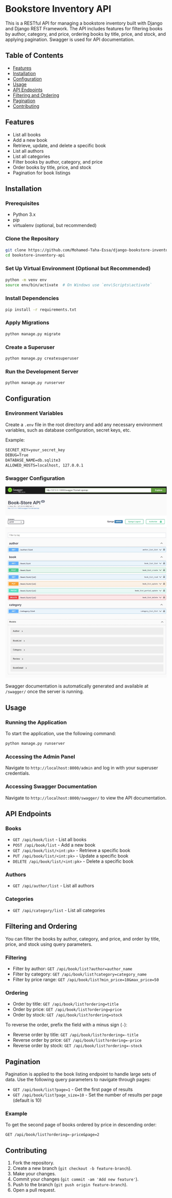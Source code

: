 
# Bookstore Inventory API

This is a RESTful API for managing a bookstore inventory built with Django and Django REST Framework. The API includes features for filtering books by author, category, and price, ordering books by title, price, and stock, and applying pagination. Swagger is used for API documentation.

## Table of Contents

- [Features](#features)
- [Installation](#installation)
- [Configuration](#configuration)
- [Usage](#usage)
- [API Endpoints](#api-endpoints)
- [Filtering and Ordering](#filtering-and-ordering)
- [Pagination](#pagination)
- [Contributing](#contributing)


## Features

- List all books
- Add a new book
- Retrieve, update, and delete a specific book
- List all authors
- List all categories
- Filter books by author, category, and price
- Order books by title, price, and stock
- Pagination for book listings

## Installation

### Prerequisites

- Python 3.x
- pip
- virtualenv (optional, but recommended)

### Clone the Repository

```sh
git clone https://github.com/Mohamed-Taha-Essa/django-bookstore-inventory.git
cd bookstore-inventory-api
```

### Set Up Virtual Environment (Optional but Recommended)

```sh
python -m venv env
source env/bin/activate  # On Windows use `env\Scripts\activate`
```

### Install Dependencies

```sh
pip install -r requirements.txt
```

### Apply Migrations

```sh
python manage.py migrate
```

### Create a Superuser

```sh
python manage.py createsuperuser
```

### Run the Development Server

```sh
python manage.py runserver
```

## Configuration

### Environment Variables

Create a `.env` file in the root directory and add any necessary environment variables, such as database configuration, secret keys, etc.

Example:

```env
SECRET_KEY=your_secret_key
DEBUG=True
DATABASE_NAME=db.sqlite3
ALLOWED_HOSTS=localhost, 127.0.0.1

```

### Swagger Configuration 
![Image Alt Text](images/swagger.jpeg)


Swagger documentation is automatically generated and available at `/swagger/` once the server is running.

## Usage

### Running the Application

To start the application, use the following command:

```sh
python manage.py runserver
```

### Accessing the Admin Panel

Navigate to `http://localhost:8000/admin` and log in with your superuser credentials.

### Accessing Swagger Documentation

Navigate to `http://localhost:8000/swagger/` to view the API documentation.

## API Endpoints

### Books

- `GET /api/book/list` - List all books
- `POST /api/book/list` - Add a new book
- `GET /api/book/list/<int:pk>` - Retrieve a specific book
- `PUT /api/book/list/<int:pk>` - Update a specific book
- `DELETE /api/book/list/<int:pk>` - Delete a specific book

### Authors

- `GET /api/author/list` - List all authors

### Categories

- `GET /api/category/list` - List all categories

## Filtering and Ordering

You can filter the books by author, category, and price, and order by title, price, and stock using query parameters.

### Filtering

- Filter by author: `GET /api/book/list?author=author_name`
- Filter by category: `GET /api/book/list?category=category_name`
- Filter by price range: `GET /api/book/list?min_price=10&max_price=50`

### Ordering

- Order by title: `GET /api/book/list?ordering=title`
- Order by price: `GET /api/book/list?ordering=price`
- Order by stock: `GET /api/book/list?ordering=stock`

To reverse the order, prefix the field with a minus sign (`-`):

- Reverse order by title: `GET /api/book/list?ordering=-title`
- Reverse order by price: `GET /api/book/list?ordering=-price`
- Reverse order by stock: `GET /api/book/list?ordering=-stock`

## Pagination

Pagination is applied to the book listing endpoint to handle large sets of data. Use the following query parameters to navigate through pages:

- `GET /api/book/list?page=1` - Get the first page of results
- `GET /api/book/list?page_size=10` - Set the number of results per page (default is 10)

### Example

To get the second page of books ordered by price in descending order:

```http
GET /api/book/list?ordering=-price&page=2
```

## Contributing

1. Fork the repository.
2. Create a new branch (`git checkout -b feature-branch`).
3. Make your changes.
4. Commit your changes (`git commit -am 'Add new feature'`).
5. Push to the branch (`git push origin feature-branch`).
6. Open a pull request.

